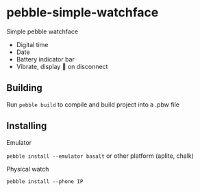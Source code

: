 # pebble-simple-watchface
Simple pebble watchface 

- Digital time
- Date
- Battery indicator bar
- Vibrate, display 💩 on disconnect

## Building
Run `pebble build` to compile and build project into a .pbw file

## Installing
Emulator

`pebble install --emulator basalt` or other platform (aplite, chalk)

Physical watch

`pebble install --phone IP`
